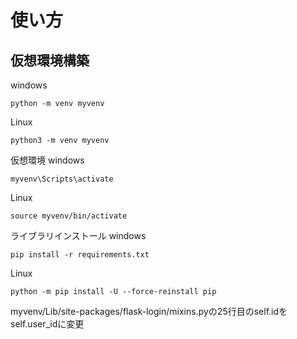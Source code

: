 # 使い方

## 仮想環境構築
windows
```
python -m venv myvenv
```

Linux
```
python3 -m venv myvenv
```

仮想環境
windows
```
myvenv\Scripts\activate
```
Linux
```
source myvenv/bin/activate
```

ライブラリインストール
windows
```
pip install -r requirements.txt
```
Linux
```
python -m pip install -U --force-reinstall pip
```

myvenv/Lib/site-packages/flask-login/mixins.pyの25行目のself.idをself.user_idに変更